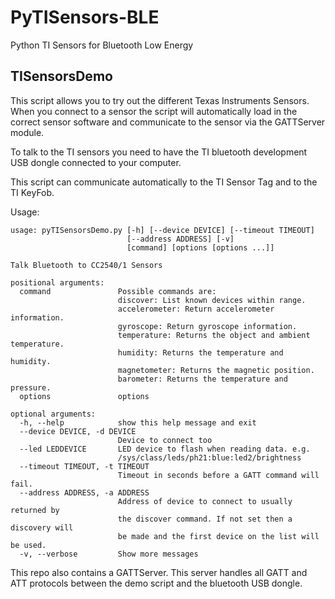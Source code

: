 PyTISensors-BLE
===============

Python TI Sensors for Bluetooth Low Energy


TISensorsDemo
-------------

This script allows you to try out the different Texas Instruments Sensors.
When you connect to a sensor the script will automatically load in the correct
sensor software and communicate to the sensor via the GATTServer module.

To talk to the TI sensors you need to have the TI bluetooth development USB dongle connected to your computer.

This script can communicate automatically to the TI Sensor Tag and to the TI KeyFob.



Usage:


    usage: pyTISensorsDemo.py [-h] [--device DEVICE] [--timeout TIMEOUT]
                              [--address ADDRESS] [-v]
                              [command] [options [options ...]]
    
    Talk Bluetooth to CC2540/1 Sensors
    
    positional arguments:
      command               Possible commands are: 
                            discover: List known devices within range.
                            accelerometer: Return accelerometer information.
                            gyroscope: Return gyroscope information.
                            temperature: Returns the object and ambient temperature.
                            humidity: Returns the temperature and humidity. 
                            magnetometer: Returns the magnetic position.
                            barometer: Returns the temperature and pressure.
      options               options
    
    optional arguments:
      -h, --help            show this help message and exit
      --device DEVICE, -d DEVICE
                            Device to connect too
	  --led LEDDEVICE       LED device to flash when reading data. e.g.
    	                    /sys/class/leds/ph21:blue:led2/brightness                    
      --timeout TIMEOUT, -t TIMEOUT
                            Timeout in seconds before a GATT command will fail.
      --address ADDRESS, -a ADDRESS
                            Address of device to connect to usually returned by
                            the discover command. If not set then a discovery will
                            be made and the first device on the list will be used.
      -v, --verbose         Show more messages
    


This repo also contains a GATTServer. This server handles all GATT and ATT protocols between the demo script and the 
bluetooth USB dongle.

